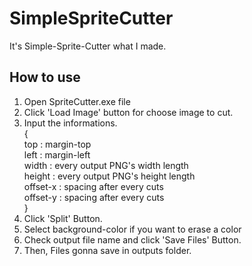 # SimpleSpriteCutter
It's Simple-Sprite-Cutter what I made.

## How to use
1. Open SpriteCutter.exe file
2. Click 'Load Image' button for choose image to cut.
3. Input the informations.<br>
   {<br>
     top : margin-top<br>
     left : margin-left<br>
     width : every output PNG's width length<br>
     height : every output PNG's height length<br>
     offset-x : spacing after every cuts<br>
     offset-y : spacing after every cuts<br>
   }<br>
5. Click 'Split' Button.
6. Select background-color if you want to erase a color
7. Check output file name and click 'Save Files' Button.
8. Then, Files gonna save in outputs folder.
